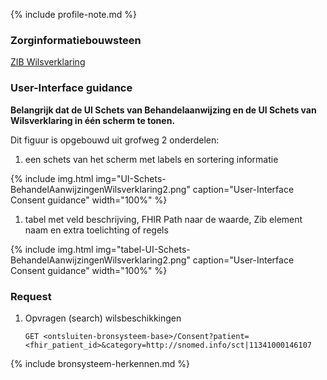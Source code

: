 {% include profile-note.md %}

### Zorginformatiebouwsteen

[ZIB Wilsverklaring](https://zibs.nl/wiki/Wilsverklaring-v3.1(2017NL))

### User-Interface guidance
**Belangrijk dat de UI Schets van Behandelaanwijzing en de UI Schets van Wilsverklaring in één scherm te tonen.**

Dit figuur is opgebouwd uit grofweg 2 onderdelen:
1. een schets van het scherm met labels en sortering informatie

{% include img.html img="UI-Schets-BehandelAanwijzingenWilsverklaring2.png" caption="User-Interface Consent guidance" width="100%" %}

1. tabel met veld beschrijving, FHIR Path naar de waarde, Zib element naam en extra toelichting of regels

{% include img.html img="tabel-UI-Schets-BehandelAanwijzingenWilsverklaring2.png" caption="User-Interface Consent guidance" width="100%" %}

### Request

1. Opvragen (search) wilsbeschikkingen

    `GET <ontsluiten-bronsysteem-base>/Consent?patient=<fhir_patient_id>&category=http://snomed.info/sct|11341000146107`

{% include bronsysteem-herkennen.md %}